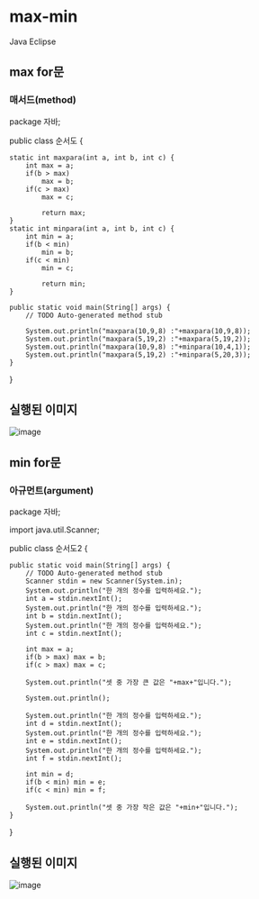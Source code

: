# max-min<br>
Java Eclipse<br>
## max for문<br>
### 매서드(method)<br>

package 자바;

public class 순서도 {
	
	static int maxpara(int a, int b, int c) {
		int max = a;
		if(b > max)
			max = b;
		if(c > max)
			max = c;
		
			return max;
	}	
	static int minpara(int a, int b, int c) {
		int min = a;
		if(b < min)
			min = b;
		if(c < min)
			min = c;
				
			return min;
	}
	
	public static void main(String[] args) {
		// TODO Auto-generated method stub
		
		System.out.println("maxpara(10,9,8) :"+maxpara(10,9,8));
		System.out.println("maxpara(5,19,2) :"+maxpara(5,19,2));
		System.out.println("maxpara(10,9,8) :"+minpara(10,4,1));
		System.out.println("maxpara(5,19,2) :"+minpara(5,20,3));
	}

}

## 실행된 이미지<br>
![image](https://user-images.githubusercontent.com/126844692/223636557-7facb484-8396-4d1e-9da8-ed59d66969bc.png)

## min for문<br>
### 아규먼트(argument)<br>

package 자바;

import java.util.Scanner;

public class 순서도2 {

	public static void main(String[] args) {
		// TODO Auto-generated method stub
		Scanner stdin = new Scanner(System.in);
		System.out.println("한 개의 정수를 입력하세요.");
		int a = stdin.nextInt();
		System.out.println("한 개의 정수를 입력하세요.");
		int b = stdin.nextInt();
		System.out.println("한 개의 정수를 입력하세요.");
		int c = stdin.nextInt();
		
		int max = a;
		if(b > max) max = b;
		if(c > max) max = c;
		
		System.out.println("셋 중 가장 큰 값은 "+max+"입니다.");
		
		System.out.println();
		
		System.out.println("한 개의 정수를 입력하세요.");
		int d = stdin.nextInt();
		System.out.println("한 개의 정수를 입력하세요.");
		int e = stdin.nextInt();
		System.out.println("한 개의 정수를 입력하세요.");
		int f = stdin.nextInt();
		
		int min = d;
		if(b < min) min = e;
		if(c < min) min = f;
		
		System.out.println("셋 중 가장 작은 값은 "+min+"입니다.");
	}

}

## 실행된 이미지<br>
![image](https://user-images.githubusercontent.com/126844692/223636799-6dbb90a8-0a1d-4fa4-aa0b-02658e228636.png)
